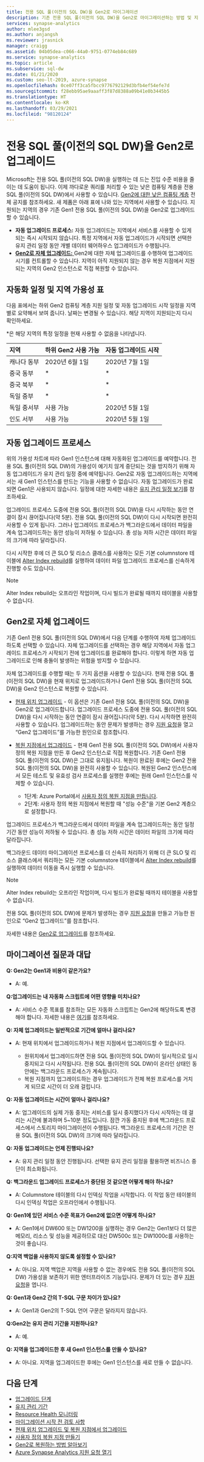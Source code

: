 ```yaml
---
title: 전용 SQL 풀(이전의 SQL DW)을 Gen2로 마이그레이션
description: 기존 전용 SQL 풀(이전의 SQL DW)을 Gen2로 마이그레이션하는 방법 및 지역별 마이그레이션 일정에 대한 지침입니다.
services: synapse-analytics
author: mlee3gsd
ms.author: anjangsh
ms.reviewer: jrasnick
manager: craigg
ms.assetid: 04b05dea-c066-44a0-9751-0774eb84c689
ms.service: synapse-analytics
ms.topic: article
ms.subservice: sql-dw
ms.date: 01/21/2020
ms.custom: seo-lt-2019, azure-synapse
ms.openlocfilehash: 0ce07ff3ca5fbcc9776792129d3bfb4ef54efe7d
ms.sourcegitcommit: f28ebb95ae9aaaff3f87d8388a09b41e0b3445b5
ms.translationtype: HT
ms.contentlocale: ko-KR
ms.lasthandoff: 03/29/2021
ms.locfileid: "98120124"
---
```

# <a name="upgrade-your-dedicated-sql-pool-formerly-sql-dw-to-gen2"></a>전용 SQL 풀(이전의 SQL DW)을 Gen2로 업그레이드

Microsoft는 전용 SQL 풀(이전의 SQL DW)을 실행하는 데 드는 진입 수준 비용을 줄이는 데 도움이 됩니다.  이제 까다로운 쿼리를 처리할 수 있는 낮은 컴퓨팅 계층을 전용 SQL 풀(이전의 SQL DW)에서 사용할 수 있습니다. [Gen2에 대한 낮은 컴퓨팅 계층](https://azure.microsoft.com/blog/azure-sql-data-warehouse-gen2-now-supports-lower-compute-tiers/) 전체 공지를 참조하세요. 새 제품은 아래 표에 나와 있는 지역에서 사용할 수 있습니다. 지원되는 지역의 경우 기존 Gen1 전용 SQL 풀(이전의 SQL DW)을 Gen2로 업그레이드할 수 있습니다.

- **자동 업그레이드 프로세스:** 자동 업그레이드는 지역에서 서비스를 사용할 수 있게 되는 즉시 시작되지 않습니다.  특정 지역에서 자동 업그레이드가 시작되면 선택한 유지 관리 일정 동안 개별 데이터 웨어하우스 업그레이드가 수행됩니다.
- [**Gen2로 자체 업그레이드:** ](#self-upgrade-to-gen2) Gen2에 대한 자체 업그레이드를 수행하여 업그레이드 시기를 컨트롤할 수 있습니다. 지역이 아직 지원되지 않는 경우 복원 지점에서 지원되는 지역의 Gen2 인스턴스로 직접 복원할 수 있습니다.

## <a name="automated-schedule-and-region-availability-table"></a>자동화 일정 및 지역 가용성 표

다음 표에서는 하위 Gen2 컴퓨팅 계층 지원 일정 및 자동 업그레이드 시작 일정을 지역별로 요약해서 보여 줍니다. 날짜는 변경될 수 있습니다. 해당 지역이 지원되는지 다시 확인하세요.

\*은 해당 지역의 특정 일정을 현재 사용할 수 없음을 나타냅니다.

| **지역** | **하위 Gen2 사용 가능** | **자동 업그레이드 시작** |
|:--- |:--- |:--- |
| 캐나다 동부 |2020년 6월 1일 |2020년 7월 1일 |
| 중국 동부 |\* |\* |
| 중국 북부 |\* |\* |
| 독일 중부 |\* |\* |
| 독일 중서부 |사용 가능 |2020년 5월 1일 |
| 인도 서부 |사용 가능 |2020년 5월 1일  |

## <a name="automatic-upgrade-process"></a>자동 업그레이드 프로세스

위의 가용성 차트에 따라 Gen1 인스턴스에 대해 자동화된 업그레이드를 예약합니다. 전용 SQL 풀(이전의 SQL DW)의 가용성이 예기치 않게 중단되는 것을 방지하기 위해 자동 업그레이드가 유지 관리 일정 중에 예약됩니다. Gen2로 자동 업그레이드하는 지역에서는 새 Gen1 인스턴스를 만드는 기능을 사용할 수 없습니다. 자동 업그레이드가 완료되면 Gen1은 사용되지 않습니다. 일정에 대한 자세한 내용은 [유지 관리 일정 보기](maintenance-scheduling.md#view-a-maintenance-schedule)를 참조하세요.

업그레이드 프로세스 도중에 전용 SQL 풀(이전의 SQL DW)을 다시 시작하는 동안 연결이 잠시 끊어집니다(약 5분).  전용 SQL 풀(이전의 SQL DW)이 다시 시작되면 완전히 사용할 수 있게 됩니다. 그러나 업그레이드 프로세스가 백그라운드에서 데이터 파일을 계속 업그레이드하는 동안 성능이 저하될 수 있습니다. 총 성능 저하 시간은 데이터 파일의 크기에 따라 달라집니다.

다시 시작한 후에 더 큰 SLO 및 리소스 클래스를 사용하는 모든 기본 columnstore 테이블에 [Alter Index rebuild](sql-data-warehouse-tables-index.md)를 실행하여 데이터 파일 업그레이드 프로세스를 신속하게 진행할 수도 있습니다.

> [!NOTE]
> Alter Index rebuild는 오프라인 작업이며, 다시 빌드가 완료될 때까지 테이블을 사용할 수 없습니다.

## <a name="self-upgrade-to-gen2"></a>Gen2로 자체 업그레이드

기존 Gen1 전용 SQL 풀(이전의 SQL DW)에서 다음 단계를 수행하여 자체 업그레이드하도록 선택할 수 있습니다. 자체 업그레이드를 선택하는 경우 해당 지역에서 자동 업그레이드 프로세스가 시작되기 전에 업그레이드를 완료해야 합니다. 이렇게 하면 자동 업그레이드로 인해 충돌이 발생하는 위험을 방지할 수 있습니다.

자체 업그레이드를 수행할 때는 두 가지 옵션을 사용할 수 있습니다.  현재 전용 SQL 풀(이전의 SQL DW)을 현재 위치로 업그레이드하거나 Gen1 전용 SQL 풀(이전의 SQL DW)을 Gen2 인스턴스로 복원할 수 있습니다.

- [현재 위치 업그레이드](upgrade-to-latest-generation.md) - 이 옵션은 기존 Gen1 전용 SQL 풀(이전의 SQL DW)을 Gen2로 업그레이드합니다. 업그레이드 프로세스 도중에 전용 SQL 풀(이전의 SQL DW)을 다시 시작하는 동안 연결이 잠시 끊어집니다(약 5분).  다시 시작하면 완전히 사용할 수 있습니다. 업그레이드하는 동안 문제가 발생하는 경우 [지원 요청](sql-data-warehouse-get-started-create-support-ticket.md)을 열고 “Gen2 업그레이드”를 가능한 원인으로 참조합니다.
- [복원 지점에서 업그레이드](sql-data-warehouse-restore-points.md) - 현재 Gen1 전용 SQL 풀(이전의 SQL DW)에서 사용자 정의 복원 지점을 만든 후 Gen2 인스턴스로 직접 복원합니다. 기존 Gen1 전용 SQL 풀(이전의 SQL DW)은 그대로 유지됩니다. 복원이 완료된 후에는 Gen2 전용 SQL 풀(이전의 SQL DW)을 완전히 사용할 수 있습니다.  복원된 Gen2 인스턴스에서 모든 테스트 및 유효성 검사 프로세스를 실행한 후에는 원래 Gen1 인스턴스를 삭제할 수 있습니다.

  - 1단계: Azure Portal에서 [사용자 정의 복원 지점을 만듭니다](sql-data-warehouse-restore-active-paused-dw.md).
  - 2단계: 사용자 정의 복원 지점에서 복원할 때 "성능 수준"을 기본 Gen2 계층으로 설정합니다.

업그레이드 프로세스가 백그라운드에서 데이터 파일을 계속 업그레이드하는 동안 일정 기간 동안 성능이 저하될 수 있습니다. 총 성능 저하 시간은 데이터 파일의 크기에 따라 달라집니다.

백그라운드 데이터 마이그레이션 프로세스를 더 신속히 처리하기 위해 더 큰 SLO 및 리소스 클래스에서 쿼리하는 모든 기본 columnstore 테이블에서 [Alter Index rebuild](sql-data-warehouse-tables-index.md)를 실행하여 데이터 이동을 즉시 실행할 수 있습니다.

> [!NOTE]
> Alter Index rebuild는 오프라인 작업이며, 다시 빌드가 완료될 때까지 테이블을 사용할 수 없습니다.

전용 SQL 풀(이전의 SDL DW)에 문제가 발생하는 경우 [지원 요청](sql-data-warehouse-get-started-create-support-ticket.md)을 만들고 가능한 원인으로 “Gen2 업그레이드”를 참조합니다.

자세한 내용은 [Gen2로 업그레이드](upgrade-to-latest-generation.md)를 참조하세요.

## <a name="migration-frequently-asked-questions"></a>마이그레이션 질문과 대답

**Q: Gen2는 Gen1과 비용이 같은가요?**

- A: 예.

**Q:업그레이드는 내 자동화 스크립트에 어떤 영향을 미치나요?**

- A: 서비스 수준 목표를 참조하는 모든 자동화 스크립트는 Gen2에 해당하도록 변경해야 합니다.  자세한 내용은 [여기](upgrade-to-latest-generation.md#upgrade-in-a-supported-region-using-the-azure-portal)를 참조하세요.

**Q: 자체 업그레이드는 일반적으로 기간에 얼마나 걸리나요?**

- A: 현재 위치에서 업그레이드하거나 복원 지점에서 업그레이드할 수 있습니다.

  - 원위치에서 업그레이드하면 전용 SQL 풀(이전의 SQL DW)이 일시적으로 일시 중지되고 다시 시작됩니다.  전용 SQL 풀(이전의 SQL DW)이 온라인 상태인 동안에는 백그라운드 프로세스가 계속됩니다.  
  - 복원 지점까지 업그레이드하는 경우 업그레이드가 전체 복원 프로세스를 거치게 되므로 시간이 더 오래 걸립니다.

**Q: 자동 업그레이드는 시간이 얼마나 걸리나요?**

- A: 업그레이드의 실제 가동 중지는 서비스를 일시 중지했다가 다시 시작하는 데 걸리는 시간에 불과하며 5~10분 정도입니다. 잠깐 가동 중지된 후에 백그라운드 프로세스에서 스토리지 마이그레이션이 수행됩니다. 백그라운드 프로세스의 기간은 전용 SQL 풀(이전의 SQL DW)의 크기에 따라 달라집니다.

**Q: 자동 업그레이드는 언제 진행되나요?**

- A: 유지 관리 일정 동안 진행됩니다. 선택한 유지 관리 일정을 활용하면 비즈니스 중단이 최소화됩니다.

**Q: 백그라운드 업그레이드 프로세스가 중단된 것 같으면 어떻게 해야 하나요?**

- A: Columnstore 테이블의 다시 인덱싱 작업을 시작합니다. 이 작업 동안 테이블의 다시 인덱싱 작업은 오프라인에서 수행됩니다.

**Q: Gen1에 있던 서비스 수준 목표가 Gen2에 없으면 어떻게 하나요?**

- A: Gen1에서 DW600 또는 DW1200을 실행하는 경우 Gen2는 Gen1보다 더 많은 메모리, 리소스 및 성능을 제공하므로 대신 DW500c 또는 DW1000c를 사용하는 것이 좋습니다.

**Q:지역 백업을 사용하지 않도록 설정할 수 있나요?**

- A: 아니요. 지역 백업은 지역을 사용할 수 없는 경우에도 전용 SQL 풀(이전의 SQL DW) 가용성을 보존하기 위한 엔터프라이즈 기능입니다. 문제가 더 있는 경우 [지원 요청](sql-data-warehouse-get-started-create-support-ticket.md)을 엽니다.

**Q: Gen1과 Gen2 간의 T-SQL 구문 차이가 있나요?**

- A: Gen1과 Gen2의 T-SQL 언어 구문은 달라지지 않습니다.

**Q:Gen2는 유지 관리 기간을 지원하나요?**

- A: 예.

**Q: 지역을 업그레이드한 후 새 Gen1 인스턴스를 만들 수 있나요?**

- A: 아니요. 지역을 업그레이드한 후에는 Gen1 인스턴스를 새로 만들 수 없습니다.

## <a name="next-steps"></a>다음 단계

- [업그레이드 단계](upgrade-to-latest-generation.md)
- [유지 관리 기간](maintenance-scheduling.md)
- [Resource Health 모니터링](../../service-health/resource-health-overview.md?toc=/azure/synapse-analytics/sql-data-warehouse/toc.json&bc=/azure/synapse-analytics/sql-data-warehouse/breadcrumb/toc.json)
- [마이그레이션 시작 전 검토 사항](upgrade-to-latest-generation.md#before-you-begin)
- [현재 위치 업그레이드 및 복원 지점에서 업그레이드](upgrade-to-latest-generation.md)
- [사용자 정의 복원 지점 만들기](sql-data-warehouse-restore-points.md)
- [Gen2로 복원하는 방법 알아보기](sql-data-warehouse-restore-active-paused-dw.md)
- [Azure Synapse Analytics 지원 요청 열기](./sql-data-warehouse-get-started-create-support-ticket.md)
